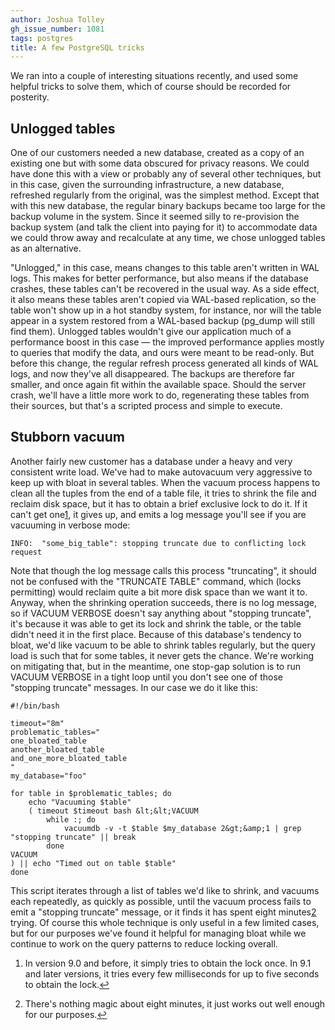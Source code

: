 ```yaml
---
author: Joshua Tolley
gh_issue_number: 1081
tags: postgres
title: A few PostgreSQL tricks
---
```


We ran into a couple of interesting situations recently, and used some helpful tricks to solve them, which of course should be recorded for posterity.

## Unlogged tables

One of our customers needed a new database, created as a copy of an existing one but with some data obscured for privacy reasons. We could have done this with a view or probably any of several other techniques, but in this case, given the surrounding infrastructure, a new database, refreshed regularly from the original, was the simplest method. Except that with this new database, the regular binary backups became too large for the backup volume in the system. Since it seemed silly to re-provision the backup system (and talk the client into paying for it) to accommodate data we could throw away and recalculate at any time, we chose unlogged tables as an alternative.

"Unlogged," in this case, means changes to this table aren't written in WAL logs. This makes for better performance, but also means if the database crashes, these tables can't be recovered in the usual way. As a side effect, it also means these tables aren't copied via WAL-based replication, so the table won't show up in a hot standby system, for instance, nor will the table appear in a system restored from a WAL-based backup (pg_dump will still find them). Unlogged tables wouldn't give our application much of a performance boost in this case — the improved performance applies mostly to queries that modify the data, and ours were meant to be read-only. But before this change, the regular refresh process generated all kinds of WAL logs, and now they've all disappeared. The backups are therefore far smaller, and once again fit within the available space. Should the server crash, we'll have a little more work to do, regenerating these tables from their sources, but that's a scripted process and simple to execute.

## Stubborn vacuum

Another fairly new customer has a database under a heavy and very consistent write load. We've had to make autovacuum very aggressive to keep up with bloat in several tables. When the vacuum process happens to clean all the tuples from the end of a table file, it tries to shrink the file and reclaim disk space, but it has to obtain a brief exclusive lock to do it. If it can't get one[1](#fn1), it gives up, and emits a log message you'll see if you are vacuuming in verbose mode:

```
INFO:  "some_big_table": stopping truncate due to conflicting lock request
```

Note that though the log message calls this process "truncating", it should not be confused with the "TRUNCATE TABLE" command, which (locks permitting) would reclaim quite a bit more disk space than we want it to. Anyway, when the shrinking operation succeeds, there is no log message, so if VACUUM VERBOSE doesn't say anything about "stopping truncate", it's because it was able to get its lock and shrink the table, or the table didn't need it in the first place. Because of this database's tendency to bloat, we'd like vacuum to be able to shrink tables regularly, but the query load is such that for some tables, it never gets the chance. We're working on mitigating that, but in the meantime, one stop-gap solution is to run VACUUM VERBOSE in a tight loop until you don't see one of those "stopping truncate" messages. In our case we do it like this:

```
#!/bin/bash
 
timeout="8m"
problematic_tables="
one_bloated_table
another_bloated_table
and_one_more_bloated_table
"
my_database="foo"
 
for table in $problematic_tables; do
    echo "Vacuuming $table"
    ( timeout $timeout bash &lt;&lt;VACUUM
        while :; do
            vacuumdb -v -t $table $my_database 2&gt;&amp;1 | grep "stopping truncate" || break
        done
VACUUM
) || echo "Timed out on table $table"
done
```

This script iterates through a list of tables we'd like to shrink, and vacuums each repeatedly, as quickly as possible, until the vacuum process fails to emit a "stopping truncate" message, or it finds it has spent eight minutes[2](#fn2) trying. Of course this whole technique is only useful in a few limited cases, but for our purposes we've found it helpful for managing bloat while we continue to work on the query patterns to reduce locking overall.

1. In version 9.0 and before, it simply tries to obtain the lock once. In 9.1 and later versions, it tries every few milliseconds for up to five seconds to obtain the lock.[↩](#ref1)

2. There's nothing magic about eight minutes, it just works out well enough for our purposes.[↩](#ref2)

